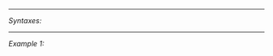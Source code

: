 


---
*Syntaxes:*

<!-- [] call `BIN_fnc_addFaradayCage` -->

---
*Example 1:*

<!-- 
```sqf
[] call BIN_fnc_addFaradayCage;
``` -->